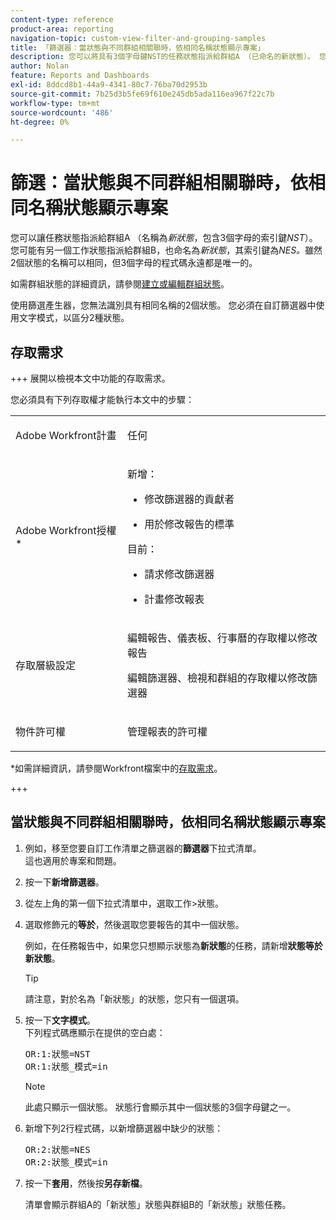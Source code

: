 ```yaml
---
content-type: reference
product-area: reporting
navigation-topic: custom-view-filter-and-grouping-samples
title: 「篩選器：當狀態與不同群組相關聯時，依相同名稱狀態顯示專案」
description: 您可以將具有3個字母鍵NST的任務狀態指派給群組A （已命名的新狀態）。 您可能有另一個任務狀態指派給群組B，也命名為New Status ，帶有3個字母的索引鍵NES。 雖然2個狀態的名稱可以相同，但3個字母的程式碼永遠都是唯一的。 如需群組狀態的詳細資訊，請參閱建立或編輯群組狀態。
author: Nolan
feature: Reports and Dashboards
exl-id: 8ddcd8b1-44a9-4341-80c7-76ba70d2953b
source-git-commit: 7b25d3b5fe69f610e245db5ada116ea967f22c7b
workflow-type: tm+mt
source-wordcount: '486'
ht-degree: 0%

---
```


# 篩選：當狀態與不同群組相關聯時，依相同名稱狀態顯示專案

<!--Audited: 10/2024-->

您可以讓任務狀態指派給群組A （名稱為&#x200B;*新狀態*，包含3個字母的索引鍵&#x200B;*NST*）。 您可能有另一個工作狀態指派給群組B，也命名為&#x200B;*新狀態*，其索引鍵為&#x200B;*NES。*&#x200B;雖然2個狀態的名稱可以相同，但3個字母的程式碼永遠都是唯一的。

如需群組狀態的詳細資訊，請參閱[建立或編輯群組狀態](../../../administration-and-setup/manage-groups/manage-group-statuses/create-or-edit-a-group-status.md)。

使用篩選產生器，您無法識別具有相同名稱的2個狀態。 您必須在自訂篩選器中使用文字模式，以區分2種狀態。

## 存取需求

+++ 展開以檢視本文中功能的存取需求。

您必須具有下列存取權才能執行本文中的步驟：

<table style="table-layout:auto"> 
 <col> 
 <col> 
 <tbody> 
  <tr> 
   <td role="rowheader">Adobe Workfront計畫</td> 
   <td> <p>任何</p> </td> 
  </tr> 
  <tr> 
   <td role="rowheader">Adobe Workfront授權*</td> 
   <td> 
    <p>新增：</p>
   <ul><li><p>修改篩選器的貢獻者 </p></li>
   <li><p>用於修改報告的標準</p></li> </ul>

<p>目前：</p>
   <ul><li><p>請求修改篩選器 </p></li>
   <li><p>計畫修改報表</p></li> </ul></td> 
  </tr> 
  <tr> 
   <td role="rowheader">存取層級設定</td> 
   <td> <p>編輯報告、儀表板、行事曆的存取權以修改報告</p> <p>編輯篩選器、檢視和群組的存取權以修改篩選器</p> </td> 
  </tr> 
  <tr> 
   <td role="rowheader">物件許可權</td> 
   <td> <p>管理報表的許可權</p>  </td> 
  </tr> 
 </tbody> 
</table>

*如需詳細資訊，請參閱Workfront檔案中的[存取需求](/help/quicksilver/administration-and-setup/add-users/access-levels-and-object-permissions/access-level-requirements-in-documentation.md)。

+++

## 當狀態與不同群組相關聯時，依相同名稱狀態顯示專案

1. 例如，移至您要自訂工作清單之篩選器的&#x200B;**篩選器**&#x200B;下拉式清單。\
   這也適用於專案和問題。
1. 按一下&#x200B;**新增篩選器**。
1. 從左上角的第一個下拉式清單中，選取工作>狀態。
1. 選取修飾元的&#x200B;**等於**，然後選取您要報告的其中一個狀態。

   例如，在任務報告中，如果您只想顯示狀態為&#x200B;**新狀態**&#x200B;的任務，請新增&#x200B;**狀態等於新狀態**。

   >[!TIP]
   >
   >請注意，對於名為「新狀態」的狀態，您只有一個選項。

1. 按一下&#x200B;**文字模式**。\
   下列程式碼應顯示在提供的空白處：

   <pre>OR:1:狀態=NST<br>OR:1:狀態_模式=in </pre>

   >[!NOTE]
   >
   >此處只顯示一個狀態。 狀態行會顯示其中一個狀態的3個字母鍵之一。

1. 新增下列2行程式碼，以新增篩選器中缺少的狀態：

   <pre>OR:2:狀態=NES<br>OR:2:狀態_模式=in</pre>

1. 按一下&#x200B;**套用**，然後按&#x200B;**另存新檔**。

   清單會顯示群組A的「新狀態」狀態與群組B的「新狀態」狀態任務。
